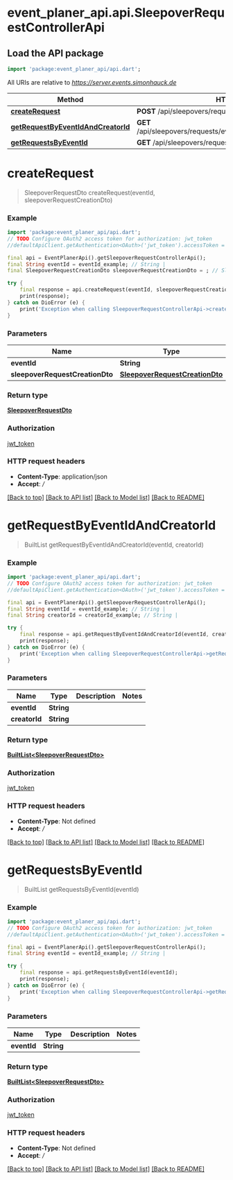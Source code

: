 # event_planer_api.api.SleepoverRequestControllerApi

## Load the API package
```dart
import 'package:event_planer_api/api.dart';
```

All URIs are relative to *https://server.events.simonhauck.de*

Method | HTTP request | Description
------------- | ------------- | -------------
[**createRequest**](SleepoverRequestControllerApi.md#createrequest) | **POST** /api/sleepovers/requests/events/{eventId} | 
[**getRequestByEventIdAndCreatorId**](SleepoverRequestControllerApi.md#getrequestbyeventidandcreatorid) | **GET** /api/sleepovers/requests/events/{eventId}/creators/{creatorId} | 
[**getRequestsByEventId**](SleepoverRequestControllerApi.md#getrequestsbyeventid) | **GET** /api/sleepovers/requests/events/{eventId} | 


# **createRequest**
> SleepoverRequestDto createRequest(eventId, sleepoverRequestCreationDto)



### Example
```dart
import 'package:event_planer_api/api.dart';
// TODO Configure OAuth2 access token for authorization: jwt_token
//defaultApiClient.getAuthentication<OAuth>('jwt_token').accessToken = 'YOUR_ACCESS_TOKEN';

final api = EventPlanerApi().getSleepoverRequestControllerApi();
final String eventId = eventId_example; // String | 
final SleepoverRequestCreationDto sleepoverRequestCreationDto = ; // SleepoverRequestCreationDto | 

try {
    final response = api.createRequest(eventId, sleepoverRequestCreationDto);
    print(response);
} catch on DioError (e) {
    print('Exception when calling SleepoverRequestControllerApi->createRequest: $e\n');
}
```

### Parameters

Name | Type | Description  | Notes
------------- | ------------- | ------------- | -------------
 **eventId** | **String**|  | 
 **sleepoverRequestCreationDto** | [**SleepoverRequestCreationDto**](SleepoverRequestCreationDto.md)|  | 

### Return type

[**SleepoverRequestDto**](SleepoverRequestDto.md)

### Authorization

[jwt_token](../README.md#jwt_token)

### HTTP request headers

 - **Content-Type**: application/json
 - **Accept**: */*

[[Back to top]](#) [[Back to API list]](../README.md#documentation-for-api-endpoints) [[Back to Model list]](../README.md#documentation-for-models) [[Back to README]](../README.md)

# **getRequestByEventIdAndCreatorId**
> BuiltList<SleepoverRequestDto> getRequestByEventIdAndCreatorId(eventId, creatorId)



### Example
```dart
import 'package:event_planer_api/api.dart';
// TODO Configure OAuth2 access token for authorization: jwt_token
//defaultApiClient.getAuthentication<OAuth>('jwt_token').accessToken = 'YOUR_ACCESS_TOKEN';

final api = EventPlanerApi().getSleepoverRequestControllerApi();
final String eventId = eventId_example; // String | 
final String creatorId = creatorId_example; // String | 

try {
    final response = api.getRequestByEventIdAndCreatorId(eventId, creatorId);
    print(response);
} catch on DioError (e) {
    print('Exception when calling SleepoverRequestControllerApi->getRequestByEventIdAndCreatorId: $e\n');
}
```

### Parameters

Name | Type | Description  | Notes
------------- | ------------- | ------------- | -------------
 **eventId** | **String**|  | 
 **creatorId** | **String**|  | 

### Return type

[**BuiltList&lt;SleepoverRequestDto&gt;**](SleepoverRequestDto.md)

### Authorization

[jwt_token](../README.md#jwt_token)

### HTTP request headers

 - **Content-Type**: Not defined
 - **Accept**: */*

[[Back to top]](#) [[Back to API list]](../README.md#documentation-for-api-endpoints) [[Back to Model list]](../README.md#documentation-for-models) [[Back to README]](../README.md)

# **getRequestsByEventId**
> BuiltList<SleepoverRequestDto> getRequestsByEventId(eventId)



### Example
```dart
import 'package:event_planer_api/api.dart';
// TODO Configure OAuth2 access token for authorization: jwt_token
//defaultApiClient.getAuthentication<OAuth>('jwt_token').accessToken = 'YOUR_ACCESS_TOKEN';

final api = EventPlanerApi().getSleepoverRequestControllerApi();
final String eventId = eventId_example; // String | 

try {
    final response = api.getRequestsByEventId(eventId);
    print(response);
} catch on DioError (e) {
    print('Exception when calling SleepoverRequestControllerApi->getRequestsByEventId: $e\n');
}
```

### Parameters

Name | Type | Description  | Notes
------------- | ------------- | ------------- | -------------
 **eventId** | **String**|  | 

### Return type

[**BuiltList&lt;SleepoverRequestDto&gt;**](SleepoverRequestDto.md)

### Authorization

[jwt_token](../README.md#jwt_token)

### HTTP request headers

 - **Content-Type**: Not defined
 - **Accept**: */*

[[Back to top]](#) [[Back to API list]](../README.md#documentation-for-api-endpoints) [[Back to Model list]](../README.md#documentation-for-models) [[Back to README]](../README.md)

